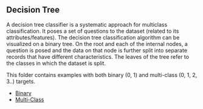 ## Decision Tree
 A decision tree classifier is a systematic approach for multiclass classification. It poses a set of questions to the dataset (related to its attributes/features). The decision tree classification algorithm can be visualized on a binary tree. On the root and each of the internal nodes, a question is posed and the data on that node is further split into separate records that have different characteristics. The leaves of the tree refer to the classes in which the dataset is split. 
 
 This folder contains examples with both binary (0, 1) and multi-class (0, 1, 2, 3..) targets.
 
 * [Binary](https://github.com/Martje55555/ML_Practice/tree/main/Decision_Tree/binary_examples)
 * [Multi-Class](https://github.com/Martje55555/ML_Practice/tree/main/Decision_Tree/multiclass_examples)
